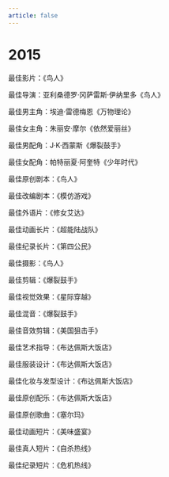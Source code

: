 ```yaml
---
article: false
---
```


# 2015

最佳影片：《鸟人》

最佳导演：亚利桑德罗·冈萨雷斯·伊纳里多《鸟人》

最佳男主角：埃迪·雷德梅恩《万物理论》

最佳女主角：朱丽安·摩尔《依然爱丽丝》

最佳男配角：J·K·西蒙斯《爆裂鼓手》

最佳女配角：帕特丽夏·阿奎特《少年时代》

最佳原创剧本：《鸟人》

最佳改编剧本：《模仿游戏》

最佳外语片：《修女艾达》

最佳动画长片：《超能陆战队》

最佳纪录长片：《第四公民》

最佳摄影：《鸟人》

最佳剪辑：《爆裂鼓手》

最佳视觉效果：《星际穿越》

最佳混音：《爆裂鼓手》

最佳音效剪辑：《美国狙击手》

最佳艺术指导：《布达佩斯大饭店》

最佳服装设计：《布达佩斯大饭店》

最佳化妆与发型设计：《布达佩斯大饭店》

最佳原创配乐：《布达佩斯大饭店》

最佳原创歌曲：《塞尔玛》

最佳动画短片：《美味盛宴》

最佳真人短片：《自杀热线》

最佳纪录短片：《危机热线》